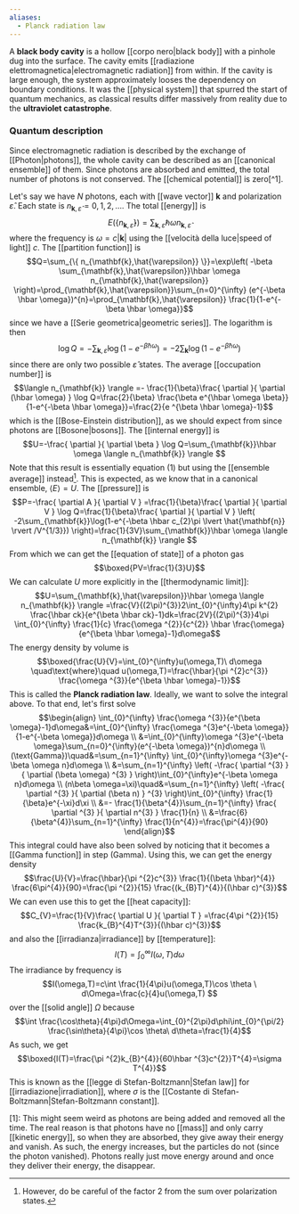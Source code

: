 ```yaml
---
aliases:
  - Planck radiation law
---
```

A **black body cavity** is a hollow [[corpo nero|black body]] with a pinhole dug into the surface. The cavity emits [[radiazione elettromagnetica|electromagnetic radiation]] from within. If the cavity is large enough, the system approximately looses the dependency on boundary conditions. It was the [[physical system]] that spurred the start of quantum mechanics, as classical results differ massively from reality due to the **ultraviolet catastrophe**.
### Quantum description
Since electromagnetic radiation is described by the exchange of [[Photon|photons]], the whole cavity can be described as an [[canonical ensemble]] of them. Since photons are absorbed and emitted, the total number of photons is not conserved. The [[chemical potential]] is zero[^1].

Let's say we have $N$ photons, each with [[wave vector]] $\mathbf{k}$ and polarization $\hat{\varepsilon}$. Each state is $n_{\mathbf{k},\hat{\varepsilon}}=0,1,2,\ldots$. The total [[energy]] is
$$E(\{ n_{\mathbf{k},\hat{\varepsilon}} \})=\sum_{\mathbf{k},\hat{\varepsilon}}\hbar \omega n_{\mathbf{k},\hat{\varepsilon}}\tag{1}$$
where the frequency is $\omega=c\lvert \mathbf{k} \rvert$ using the [[velocità della luce|speed of light]] $c$. The [[partition function]] is
$$Q=\sum_{\{ n_{\mathbf{k},\hat{\varepsilon}} \}}=\exp\left( -\beta \sum_{\mathbf{k},\hat{\varepsilon}}\hbar \omega n_{\mathbf{k},\hat{\varepsilon}} \right)=\prod_{\mathbf{k},\hat{\varepsilon}}\sum_{n=0}^{\infty} (e^{-\beta \hbar \omega})^{n}=\prod_{\mathbf{k},\hat{\varepsilon}} \frac{1}{1-e^{-\beta \hbar \omega}}$$
since we have a [[Serie geometrica|geometric series]]. The logarithm is then
$$\log Q=-\sum_{\mathbf{k},\hat{\varepsilon}}\log(1-e^{-\beta \hbar \omega})=-2\sum_{\mathbf{k}}\log(1-e^{-\beta \hbar \omega})$$
since there are only two possible $\hat{\varepsilon}$ states. The average [[occupation number]] is
$$\langle n_{\mathbf{k}} \rangle =- \frac{1}{\beta}\frac{ \partial  }{ \partial (\hbar \omega) } \log Q=\frac{2}{\beta} \frac{\beta e^{\hbar \omega \beta}}{1-e^{-\beta \hbar \omega}}=\frac{2}{e ^{\beta \hbar \omega}-1}$$
which is the [[Bose-Einstein distribution]], as we should expect from since photons are [[Bosone|bosons]]. The [[internal energy]] is
$$U=-\frac{ \partial  }{ \partial \beta } \log Q=\sum_{\mathbf{k}}\hbar \omega \langle n_{\mathbf{k}} \rangle $$
Note that this result is essentially equation $(1)$ but using the [[ensemble average]] instead[^2]. This is expected, as we know that in a canonical ensemble, $\langle E \rangle=U$. The [[pressure]] is
$$P=-\frac{ \partial A }{ \partial V } =\frac{1}{\beta}\frac{ \partial  }{ \partial V } \log Q=\frac{1}{\beta}\frac{ \partial  }{ \partial V } \left( -2\sum_{\mathbf{k}}\log(1-e^{-\beta \hbar c_{2}\pi \lvert \hat{\mathbf{n}} \rvert /V^{1/3}}) \right)=\frac{1}{3V}\sum_{\mathbf{k}}\hbar \omega \langle n_{\mathbf{k}} \rangle $$
From which we can get the [[equation of state]] of a photon gas
$$\boxed{PV=\frac{1}{3}U}$$
We can calculate $U$ more explicitly in the [[thermodynamic limit]]:
$$U=\sum_{\mathbf{k},\hat{\varepsilon}}\hbar \omega \langle n_{\mathbf{k}} \rangle =\frac{V}{(2\pi)^{3}}2\int_{0}^{\infty}4\pi k^{2} \frac{\hbar ck}{e^{\beta \hbar ck}-1}dk=\frac{2V}{(2\pi)^{3}}4\pi \int_{0}^{\infty} \frac{1}{c} \frac{\omega ^{2}}{c^{2}} \hbar \frac{\omega}{e^{\beta \hbar \omega}-1}d\omega$$
The energy density by volume is
$$\boxed{\frac{U}{V}=\int_{0}^{\infty}u(\omega,T)\ d\omega \quad\text{where}\quad u(\omega,T)=\frac{\hbar}{\pi ^{2}c^{3}} \frac{\omega ^{3}}{e^{\beta \hbar \omega}-1}}$$
This is called the **Planck radiation law**. Ideally, we want to solve the integral above. To that end, let's first solve
$$\begin{align}
\int_{0}^{\infty} \frac{\omega ^{3}}{e^{\beta \omega}-1}d\omega&=\int_{0}^{\infty} \frac{\omega ^{3}e^{-\beta \omega}}{1-e^{-\beta \omega}}d\omega \\
&=\int_{0}^{\infty}\omega ^{3}e^{-\beta \omega}\sum_{n=0}^{\infty}(e^{-\beta \omega})^{n}d\omega \\
(\text{Gamma})\quad&=\sum_{n=1}^{\infty} \int_{0}^{\infty}\omega ^{3}e^{-\beta \omega n}d\omega \\
&=\sum_{n=1}^{\infty} \left( -\frac{ \partial ^{3} }{ \partial (\beta \omega) ^{3}  }  \right)\int_{0}^{\infty}e^{-\beta \omega n}d\omega \\
(n\beta \omega=\xi)\quad&=\sum_{n=1}^{\infty} \left( -\frac{ \partial ^{3} }{ \partial (\beta n) } ^{3} \right)\int_{0}^{\infty} \frac{1}{\beta}e^{-\xi}d\xi \\
&=- \frac{1}{\beta^{4}}\sum_{n=1}^{\infty} \frac{ \partial ^{3} }{ \partial n^{3} } \frac{1}{n} \\
&=\frac{6}{\beta^{4}}\sum_{n=1}^{\infty} \frac{1}{n^{4}}=\frac{\pi^{4}}{90}
\end{align}$$
This integral could have also been solved by noticing that it becomes a [[Gamma function]] in step (Gamma). Using this, we can get the energy density
$$\frac{U}{V}=\frac{\hbar}{\pi ^{2}c^{3}} \frac{1}{(\beta \hbar)^{4}} \frac{6\pi^{4}}{90}=\frac{\pi ^{2}}{15} \frac{(k_{B}T)^{4}}{(\hbar c)^{3}}$$
We can even use this to get the [[heat capacity]]:
$$C_{V}=\frac{1}{V}\frac{ \partial U }{ \partial T } =\frac{4\pi ^{2}}{15} \frac{k_{B}^{4}T^{3}}{(\hbar c)^{3}}$$
and also the [[irradianza|irradiance]] by [[temperature]]:
$$I(T)=\int_{0}^{\infty}I(\omega,T)d\omega$$
The irradiance by frequency is
$$I(\omega,T)=c\int \frac{1}{4\pi}u(\omega,T)\cos \theta \ d\Omega=\frac{c}{4}u(\omega,T) $$
over the [[solid angle]] $\Omega$ because
$$\int \frac{\cos\theta}{4\pi}d\Omega=\int_{0}^{2\pi}d\phi\int_{0}^{\pi/2} \frac{\sin\theta}{4\pi}\cos \theta\ d\theta=\frac{1}{4}$$
As such, we get
$$\boxed{I(T)=\frac{\pi ^{2}k_{B}^{4}}{60\hbar ^{3}c^{2}}T^{4}=\sigma T^{4}}$$
This is known as the [[legge di Stefan-Boltzmann|Stefan law]] for [[irradiazione|irradiation]], where $\sigma$ is the [[Costante di Stefan-Boltzmann|Stefan-Boltzmann constant]].

[1]: This might seem weird as photons are being added and removed all the time. The real reason is that photons have no [[mass]] and only carry [[kinetic energy]], so when they are absorbed, they give away their energy and vanish. As such, the energy increases, but the particles do not (since the photon vanished). Photons really just move energy around and once they deliver their energy, the disappear.
[^2]: However, do be careful of the factor 2 from the sum over polarization states.